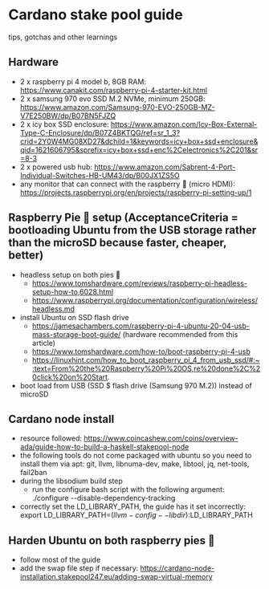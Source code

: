 # Cardano stake pool guide
tips, gotchas and other learnings

## Hardware
* 2 x raspberry pi 4 model b, 8GB RAM: https://www.canakit.com/raspberry-pi-4-starter-kit.html
* 2 x samsung 970 evo SSD M.2 NVMe, minimum 250GB: https://www.amazon.com/Samsung-970-EVO-250GB-MZ-V7E250BW/dp/B07BN5FJZQ
* 2 x icy box SSD enclosure: https://www.amazon.com/Icy-Box-External-Type-C-Enclosure/dp/B07Z4BKTQG/ref=sr_1_3?crid=2Y0W4MG08XD27&dchild=1&keywords=icy+box+ssd+enclosure&qid=1621606795&sprefix=icy+box+ssd+enc%2Celectronics%2C201&sr=8-3
* 2 x powered usb hub: https://www.amazon.com/Sabrent-4-Port-Individual-Switches-HB-UM43/dp/B00JX1ZS5O
* any monitor that can connect with the raspberry 🥮 (micro HDMI): https://projects.raspberrypi.org/en/projects/raspberry-pi-setting-up/1

## Raspberry Pie 🥮 setup (AcceptanceCriteria = bootloading Ubuntu from the USB storage rather than the microSD because faster, cheaper, better)
- headless setup on both pies 🥮
  - https://www.tomshardware.com/reviews/raspberry-pi-headless-setup-how-to,6028.html
  - https://www.raspberrypi.org/documentation/configuration/wireless/headless.md
- install Ubuntu on SSD flash drive
  - https://jamesachambers.com/raspberry-pi-4-ubuntu-20-04-usb-mass-storage-boot-guide/ (hardware recommended from this article)
  - https://www.tomshardware.com/how-to/boot-raspberry-pi-4-usb
  - https://linuxhint.com/how_to_boot_raspberry_pi_4_from_usb_ssd/#:~:text=From%20the%20Raspberry%20Pi%20OS,re%20done%2C%20click%20on%20Start. 
- boot load from USB (SSD $ flash drive (Samsung 970 M.2)) instead of microSD


## Cardano node install
* resource followed: https://www.coincashew.com/coins/overview-ada/guide-how-to-build-a-haskell-stakepool-node
* the following tools do not come packaged with ubuntu so you need to install them via apt: git, llvm, libnuma-dev, make, libtool, jq, net-tools, fail2ban
* during the libsodium build step
  * run the configure bash script with the following argument: ./configure --disable-dependency-tracking
* correctly set the LD_LIBRARY_PATH, the guide has it set incorrectly: export LD_LIBRARY_PATH=$(llvm-config --libdir):$LD_LIBRARY_PATH

## Harden Ubuntu on both raspberry pies 🥮
* follow most of the guide
* add the swap file step if necessary: https://cardano-node-installation.stakepool247.eu/adding-swap-virtual-memory
